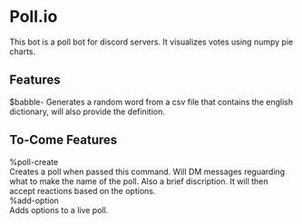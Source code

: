 # Poll.io
This bot is a poll bot for discord servers. It visualizes votes using numpy pie charts.  

## Features  
$babble- Generates a random word from a csv file that contains the english dictionary, will also provide the definition.
## To-Come Features
%poll-create  
Creates a poll when passed this command. Will DM messages reguarding what to make the name of the poll. Also a brief discription. It will then accept   reactions based on the options.  
%add-option  
Adds options to a live poll.  
